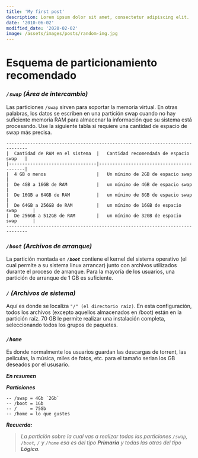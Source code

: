 ```yaml
---
title: 'My first post'
description: Lorem ipsum dolor sit amet, consectetur adipiscing elit.
date: '2010-06-02'
modified_date: '2020-02-02'
image: /assets/images/posts/random-img.jpg
---
```


# **Esquema de particionamiento recomendado**

### ***`/swap` (Área de intercambio)***

Las particiones `/swap` sirven para soportar la memoria virtual. En otras palabras, los datos se escriben en una partición swap cuando no hay suficiente memoria RAM para almacenar la información que su sistema está procesando. Use la siguiente tabla si requiere una cantidad de espacio de swap más precisa.

    ------------------------------------------------------------------------------
    |  Cantidad de RAM en el sistema  |   Cantidad recomendada de espacio swap   |
    |---------------------------------|------------------------------------------|
    |  4 GB o menos                   |   Un mínimo de 2GB de espacio swap       |
    |  De 4GB a 16GB de RAM           |   un mínimo de 4GB de espacio swap       |
    |  De 16GB a 64GB de RAM          |   un mínimo de 8GB de espacio swap       |
    |  De 64GB a 256GB de RAM         |   un mínimo de 16GB de espacio swap      |
    |  De 256GB a 512GB de RAM        |   un mínimo de 32GB de espacio swap      |
    ------------------------------------------------------------------------------

### ***`/boot` (Archivos de arranque)***

La partición montada en ***`/boot`*** contiene el kernel del sistema operativo (el cual permite a su sistema linux arrancar) junto con archivos utilizados durante el proceso de arranque. Para la mayoría de los usuarios, una partición de arranque de 1 GB es suficiente.

### ***`/` (Archivos de sistema)***

Aquí es donde se localiza `"/" (el directorio raíz)`. En esta configuración, todos los archivos (excepto aquellos almacenados en /boot) están en la partición raíz. 70 GB le permite realizar una instalación completa, seleccionando todos los grupos de paquetes.

### ***`/home`***

Es donde normalmente los usuarios guardan las descargas de torrent, las peliculas, la música, miles de fotos, etc. para el tamaño serian los GB deseados por el ususario. 


***En resumen***

_**Particiones**_

    -- /swap = 4Gb `2Gb`
    -- /boot = 1Gb
    -- /     = 75Gb
    -- /home = lo que gustes

_**Recuerda:**_ 
> _La partición sobre la cual vas a realizar todas las particiones `/swap`, `/boot`, `/` y `/home` esa es del tipo ***Primaria*** y todas las otras del tipo ***Lógica***._